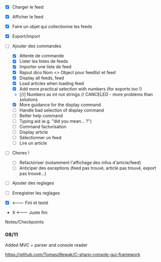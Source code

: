 * [x] Charger le feed 
* [x] Afficher le feed 
* [x] Faire un objet qui collectionne les feeds 
* [x] Export/import 
* [ ] Ajouter des commandes
	* [x] Attente de commande
	* [x] Lister les listes de feeds
	* [x] Importer une liste de feed
	* [x] Rajout dico Nom <> Object pour feedlist et feed
	* [x] Display all feeds, feed 
	* [x] Load articles when loading feed
	* [x] Add more practical selection with numbers (for exports too !)
	* [//] Numbers as int not strings // CANCELED - more problems than solutions
	* [x] More guidance for the display command
	* [ ] Handle bad selection of display command
	* [ ] Better help command
	* [ ] Typing aid (e.g. "did you mean... ?")
	* [ ] Command factorisation
	* [ ] Display article
	* [ ] Sélectionner un feed
	* [ ] Lire un article
* [ ] Chores !
	* [ ] Refactoriser (notamment l'affichage des infos d'article/feed)
	* [ ] Anticiper des exceptions (feed pas trouvé, article pas trouvé, export pas trouvé...)
* [ ] Ajouter des reglages
* [ ] Enregistrer les reglages


* [x] <--- Fini et testé
* X <--- Juste fini

Notes/Checkpoints

### 08/11
Added MVC + parser and console reader

https://github.com/TomaszRewak/C-sharp-console-gui-framework